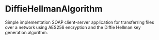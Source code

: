 # DiffieHellmanAlgorithm
 Simple implementation SOAP client-server application for transferring files over a network using AES256 encryption and the Diffie Hellman key generation algorithm.
